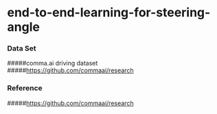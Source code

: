 # end-to-end-learning-for-steering-angle

### Data Set  
#####comma.ai driving dataset
#####https://github.com/commaai/research

### Reference

#####https://github.com/commaai/research

